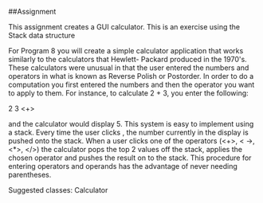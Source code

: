 ##Assignment

This assignment creates a GUI calculator. This is an exercise using the Stack data structure

For Program 8 you will create a simple calculator application that works similarly to the calculators that Hewlett- Packard produced in the 1970's. These calculators were unusual in that the user entered the numbers and operators in what is known as Reverse Polish or Postorder. In order to do a computation you first entered the numbers and then the operator you want to apply to them. For instance, to calculate 2 + 3, you enter the following:

2 3 <+>

and the calculator would display 5. This system is easy to implement using a stack. Every time the user clicks , the number currently in the display is pushed onto the stack. When a user clicks one of the operators (<+>, < ->, <\*>, </>) the calculator pops the top 2 values off the stack, applies the chosen operator and pushes the result on to the stack. This procedure for entering operators and operands has the advantage of never needing parentheses.

Suggested classes: Calculator
